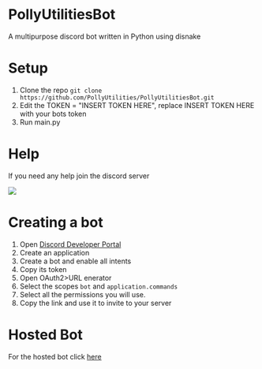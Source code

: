 # PollyUtilitiesBot
A multipurpose discord bot written in Python using disnake

# Setup
1. Clone the repo ``git clone https://github.com/PollyUtilities/PollyUtilitiesBot.git``
2. Edit the TOKEN = "INSERT TOKEN HERE", replace INSERT TOKEN HERE with your bots token
3. Run main.py

# Help
If you need any help join the discord server

[<img src = "https://discordapp.com/api/guilds/1057645709454749727/widget.png?style=banner2">](https://discord.gg/pSdQQEuCEV)

# Creating a bot
1. Open [Discord Developer Portal](https://discord.com/developers/applications)
2. Create an application
3. Create a bot and enable all intents
4. Copy its token
5. Open OAuth2>URL enerator
6. Select the scopes `bot` and `application.commands`
7. Select all the permissions you will use.
8. Copy the link and use it to invite to your server

# Hosted Bot
For the hosted bot click [here](https://discord.com/api/oauth2/authorize?client_id=1075352840270262322&permissions=8&scope=bot%20applications.commands)
